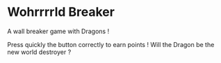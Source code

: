 # Wohrrrrld Breaker
A wall breaker game with Dragons !

Press quickly the button correctly to earn points !
Will the Dragon be the new world destroyer ?